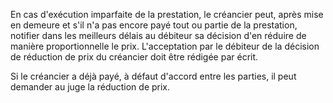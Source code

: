 En cas d'exécution imparfaite de la prestation, le créancier peut, après mise en demeure et s'il n'a pas encore payé tout ou partie de la prestation, notifier dans les meilleurs délais au débiteur sa décision d'en réduire de manière proportionnelle le prix. L'acceptation par le débiteur de la décision de réduction de prix du créancier doit être rédigée par écrit.

Si le créancier a déjà payé, à défaut d'accord entre les parties, il peut demander au juge la réduction de prix.
